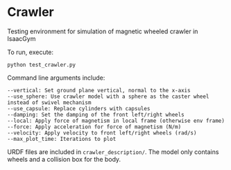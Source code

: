 # Crawler

Testing environment for simulation of magnetic wheeled crawler in IsaacGym

To run, execute:
```
python test_crawler.py
```

Command line arguments include:
```
--vertical: Set ground plane vertical, normal to the x-axis
--use_sphere: Use crawler model with a sphere as the caster wheel instead of swivel mechanism
--use_capsule: Replace cylinders with capsules
--damping: Set the damping of the front left/right wheels
--local: Apply force of magnetism in local frame (otherwise env frame)
--force: Apply acceleration for force of magnetism (N/m)
--velocity: Apply velocity to front left/right wheels (rad/s)
--max_plot_time: Iterations to plot
```

URDF files are included in `crawler_description/`. The model only contains wheels and a collision box for the body.
